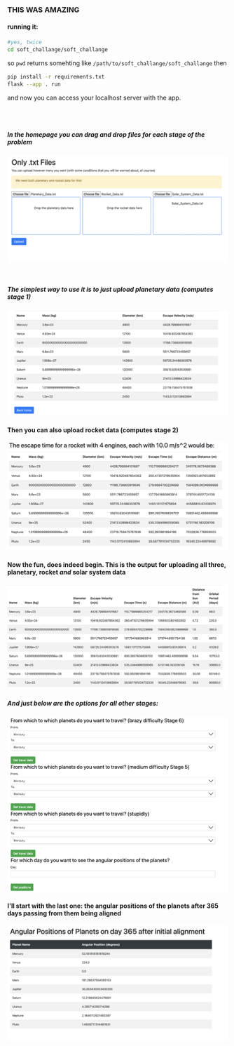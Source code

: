 
### THIS WAS AMAZING

#### running it:
```bash
#yes, twice
cd soft_challange/soft_challange
```
so `pwd` returns somehting like `/path/to/soft_challange/soft_challange`
then
```bash
pip install -r requirements.txt
flask --app . run
```
and now you can access your localhost server with the app.


<br>
<br>



##### In the homepage you can drag and drop files for each stage of the problem
![screenshot](pics/homepage.png)

<br>

##### The simplest way to use it is to just upload planetary data (computes stage 1)
![screenshot](pics/just-planetary-data.png)

#### Then you can also upload rocket data (computes stage 2)
![screenshot](pics/rocket-data.png)

#### Now the fun, does indeed begin. This is the output for uploading all three, planetary, rocket *and* solar system data
![screenshot](pics/solar-system-data.png)
<br>

##### And just below are the options for all other stages:
![screenshot](pics/results-options.png)

#### I'll start with the last one: the angular positions of the planets after 365 days passing from them being aligned
![screenshot](pics/angle-positions.png)
